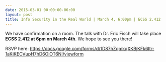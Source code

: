 ```yaml
---
date: 2015-03-01 00:00:00-06:00
layout: post
title: Info Security in the Real World | March 4, 6:00pm | ECSS 2.412
---
```


We have confirmation on a room. The talk with Dr. Eric Fisch will take place **ECSS 2.412 at 6pm on March 4th**. We hope to see you there!

RSVP here: <https://docs.google.com/forms/d/1D87hZqmkqXKBjKFk6Itr-1aKiKECVupH7hD6OiOT6NI/viewform>
